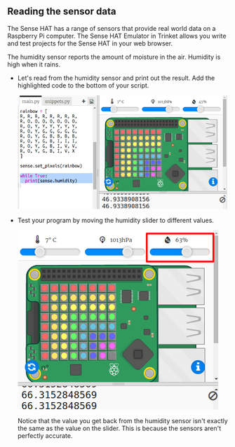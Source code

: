 ## Reading the sensor data

The Sense HAT has a range of sensors that provide real world data on a Raspberry Pi computer. The Sense HAT Emulator in Trinket allows you write and test projects for the Sense HAT in your web browser.

The humidity sensor reports the amount of moisture in the air. Humidity is high when it rains.

+ Let's read from the humidity sensor and print out the result. Add the highlighted code to the bottom of your script.
    
    ![скріншот](images/rainbow-humid.png)

+ Test your program by moving the humidity slider to different values.
    
    ![знімок екрану](images/rainbow-slider.png)
    
    Notice that the value you get back from the humidity sensor isn't exactly the same as the value on the slider. This is because the sensors aren't perfectly accurate.